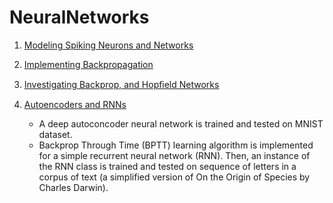 # NeuralNetworks
1. [Modeling Spiking Neurons and Networks](./A1)

2. [Implementing Backpropagation](./A2)

3. [Investigating Backprop, and Hopﬁeld Networks](./A3)

4. [Autoencoders and RNNs](./A4)
   - A deep autoconcoder neural network is trained and tested on MNIST dataset.
   - Backprop Through Time (BPTT) learning algorithm is implemented for a simple recurrent neural network (RNN).
     Then, an instance of the RNN class is trained and tested on sequence of letters in a corpus of text (a simplified version of On the Origin of Species by Charles Darwin). 
   
   

